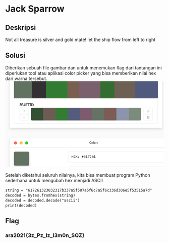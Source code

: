 # Jack Sparrow

## Deskripsi
Not all treasure is silver and gold mate! let the ship flow from left to right

## Solusi
Diberikan sebuah file gambar dan untuk menemukan flag dari tantangan ini diperlukan tool atau aplikasi color picker yang bisa memberikan nilai hex dari warna tersebut.
![Hex value from color](./jack_sparrow_1.png)

Setelah diketahui seluruh nilainya, kita bisa membuat program Python sederhana untuk mengubah hex menjadi ASCII
```
string = "617261323032317b337a5f507a5f6c7a5f6c336d306e5f53515a7d"
decoded = bytes.fromhex(string)
decoded = decoded.decode("ascii")
print(decoded)
```

## Flag
### ara2021{3z_Pz_lz_l3m0n_SQZ}
